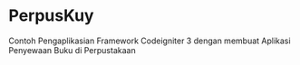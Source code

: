 # PerpusKuy
Contoh Pengaplikasian Framework Codeigniter 3 dengan membuat Aplikasi Penyewaan Buku di Perpustakaan
